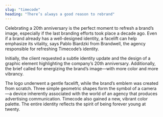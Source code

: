 ```yaml
---
slug: "timecode"
heading: "There’s always a good reason to rebrand"
---
```


Celebrating a 20th anniversary is the perfect moment to refresh a brand’s image, especially if the last branding efforts took place a decade ago. Even if a brand already has a well-designed identity, a facelift can help emphasize its vitality, says Pablo Biardzki from Brandwell, the agency responsible for refreshing Timecode’s identity.

Initially, the client requested a subtle identity update and the design of a graphic element highlighting the company’s 20th anniversary. Additionally, the brief called for energizing the brand’s image—with more color and more vibrancy.

The logo underwent a gentle facelift, while the brand’s emblem was created from scratch. Three simple geometric shapes form the symbol of a camera—a device inherently associated with the world of an agency that produces advertising communication. Timecode also gained a new, vibrant color palette. The entire identity reflects the spirit of being forever young at twenty.
